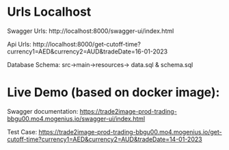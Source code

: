 
# Urls Localhost

Swagger Urls:
http://localhost:8000/swagger-ui/index.html

Api Urls:
http://localhost:8000/get-cutoff-time?currency1=AED&currency2=AUD&tradeDate=16-01-2023

Database Schema:
src->main->resources->
data.sql & 
schema.sql


# Live Demo (based on docker image):

Swagger documentation:
https://trade2image-prod-trading-bbgu00.mo4.mogenius.io/swagger-ui/index.html

Test Case:
https://trade2image-prod-trading-bbgu00.mo4.mogenius.io/get-cutoff-time?currency1=AED&currency2=AUD&tradeDate=14-01-2023